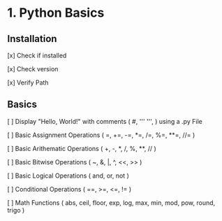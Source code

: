 # 1. Python Basics

## Installation 

[x] Check if installed

[x] Check version 

[x] Verify Path

## Basics

[ ] Display "Hello, World!" with comments ( #, ''' ''', ) using a .py File

[ ] Basic Assignment Operations ( =, +=, -=, *=, /=, %=, **=, //= ) 

[ ] Basic Arithematic Operations ( +, -, *, /, %, **, // ) 

[ ] Basic Bitwise Operations ( ~, &, |, ^, <<, >> ) 

[ ] Basic Logical Operations ( and, or, not ) 

[ ] Conditional Operations ( ==, >=, <=, != ) 

[ ] Math Functions ( abs, ceil, floor, exp, log, max, min, mod, pow, round, trigo )